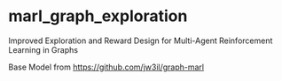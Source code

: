 # marl_graph_exploration
Improved Exploration and Reward Design for Multi-Agent Reinforcement Learning in Graphs

Base Model from https://github.com/jw3il/graph-marl

